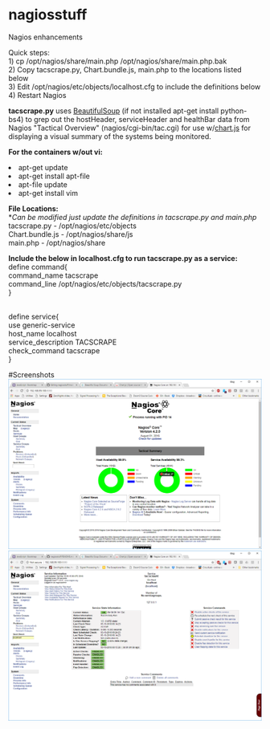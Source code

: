 # nagiosstuff
Nagios enhancements

Quick steps:
<br>1) cp /opt/nagios/share/main.php /opt/nagios/share/main.php.bak
<br>2) Copy tacscrape.py, Chart.bundle.js, main.php to the locations listed below
<br>3) Edit /opt/nagios/etc/objects/localhost.cfg to include the definitions below
<br>4) Restart Nagios

<b>tacscrape.py</b> uses <a href="https://www.crummy.com/software/BeautifulSoup/bs4/doc/">BeautifulSoup</a> (if not installed apt-get install python-bs4) to grep out the hostHeader, serviceHeader and healthBar data from Nagios "Tactical Overview" (nagios/cgi-bin/tac.cgi) for use w/<a href="http://www.chartjs.org">chart.js</a> for displaying a visual summary of the systems being monitored.

<b>For the containers w/out vi:</b>
<li>apt-get update
<li>apt-get install apt-file
<li>apt-file update
<li>apt-get install vim

<b>File Locations:</b>
  <br>*<i>Can be modified just update the definitions in tacscrape.py and main.php</i>
  <br>tacscrape.py - /opt/nagios/etc/objects
  <br>Chart.bundle.js - /opt/nagios/share/js
  <br>main.php - /opt/nagios/share
  
 <b>Include the below in localhost.cfg to run tacscrape.py as a service:</b>
<br>define command{
<br>command_name    tacscrape
<br>command_line    /opt/nagios/etc/objects/tacscrape.py
<br>}

<br>define service{
<br>use                 generic-service
<br>host_name           localhost
<br>service_description TACSCRAPE
<br>check_command       tacscrape
<br>}

#Screenshots
![main.php](https://github.com/thinkitdata/nagiosstuff/blob/master/main.php-1.png)
![TACSCRAPE service](https://github.com/thinkitdata/nagiosstuff/blob/master/TACSCRAPE-service.png)
